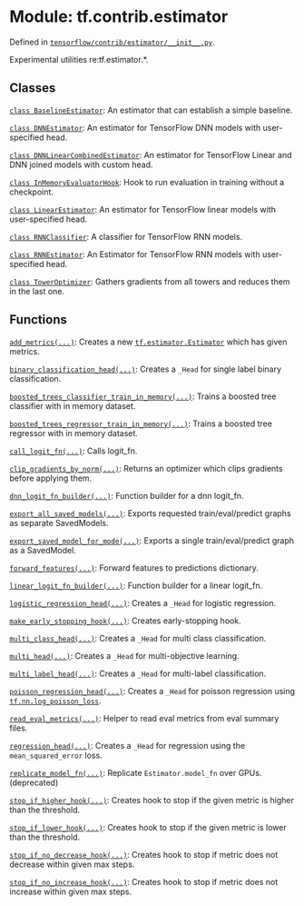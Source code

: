 <div itemscope itemtype="http://developers.google.com/ReferenceObject">
<meta itemprop="name" content="tf.contrib.estimator" />
</div>

# Module: tf.contrib.estimator



Defined in [`tensorflow/contrib/estimator/__init__.py`](https://www.tensorflow.org/code/tensorflow/contrib/estimator/__init__.py).

Experimental utilities re:tf.estimator.*.

## Classes

[`class BaselineEstimator`](../../tf/contrib/estimator/BaselineEstimator.md): An estimator that can establish a simple baseline.

[`class DNNEstimator`](../../tf/contrib/estimator/DNNEstimator.md): An estimator for TensorFlow DNN models with user-specified head.

[`class DNNLinearCombinedEstimator`](../../tf/contrib/estimator/DNNLinearCombinedEstimator.md): An estimator for TensorFlow Linear and DNN joined models with custom head.

[`class InMemoryEvaluatorHook`](../../tf/contrib/estimator/InMemoryEvaluatorHook.md): Hook to run evaluation in training without a checkpoint.

[`class LinearEstimator`](../../tf/contrib/estimator/LinearEstimator.md): An estimator for TensorFlow linear models with user-specified head.

[`class RNNClassifier`](../../tf/contrib/estimator/RNNClassifier.md): A classifier for TensorFlow RNN models.

[`class RNNEstimator`](../../tf/contrib/estimator/RNNEstimator.md): An Estimator for TensorFlow RNN models with user-specified head.

[`class TowerOptimizer`](../../tf/contrib/estimator/TowerOptimizer.md): Gathers gradients from all towers and reduces them in the last one.

## Functions

[`add_metrics(...)`](../../tf/contrib/estimator/add_metrics.md): Creates a new <a href="../../tf/estimator/Estimator.md"><code>tf.estimator.Estimator</code></a> which has given metrics.

[`binary_classification_head(...)`](../../tf/contrib/estimator/binary_classification_head.md): Creates a `_Head` for single label binary classification.

[`boosted_trees_classifier_train_in_memory(...)`](../../tf/contrib/estimator/boosted_trees_classifier_train_in_memory.md): Trains a boosted tree classifier with in memory dataset.

[`boosted_trees_regressor_train_in_memory(...)`](../../tf/contrib/estimator/boosted_trees_regressor_train_in_memory.md): Trains a boosted tree regressor with in memory dataset.

[`call_logit_fn(...)`](../../tf/contrib/estimator/call_logit_fn.md): Calls logit_fn.

[`clip_gradients_by_norm(...)`](../../tf/contrib/estimator/clip_gradients_by_norm.md): Returns an optimizer which clips gradients before applying them.

[`dnn_logit_fn_builder(...)`](../../tf/contrib/estimator/dnn_logit_fn_builder.md): Function builder for a dnn logit_fn.

[`export_all_saved_models(...)`](../../tf/contrib/estimator/export_all_saved_models.md): Exports requested train/eval/predict graphs as separate SavedModels.

[`export_saved_model_for_mode(...)`](../../tf/contrib/estimator/export_saved_model_for_mode.md): Exports a single train/eval/predict graph as a SavedModel.

[`forward_features(...)`](../../tf/contrib/estimator/forward_features.md): Forward features to predictions dictionary.

[`linear_logit_fn_builder(...)`](../../tf/contrib/estimator/linear_logit_fn_builder.md): Function builder for a linear logit_fn.

[`logistic_regression_head(...)`](../../tf/contrib/estimator/logistic_regression_head.md): Creates a `_Head` for logistic regression.

[`make_early_stopping_hook(...)`](../../tf/contrib/estimator/make_early_stopping_hook.md): Creates early-stopping hook.

[`multi_class_head(...)`](../../tf/contrib/estimator/multi_class_head.md): Creates a `_Head` for multi class classification.

[`multi_head(...)`](../../tf/contrib/estimator/multi_head.md): Creates a `_Head` for multi-objective learning.

[`multi_label_head(...)`](../../tf/contrib/estimator/multi_label_head.md): Creates a `_Head` for multi-label classification.

[`poisson_regression_head(...)`](../../tf/contrib/estimator/poisson_regression_head.md): Creates a `_Head` for poisson regression using <a href="../../tf/nn/log_poisson_loss.md"><code>tf.nn.log_poisson_loss</code></a>.

[`read_eval_metrics(...)`](../../tf/contrib/estimator/read_eval_metrics.md): Helper to read eval metrics from eval summary files.

[`regression_head(...)`](../../tf/contrib/estimator/regression_head.md): Creates a `_Head` for regression using the `mean_squared_error` loss.

[`replicate_model_fn(...)`](../../tf/contrib/estimator/replicate_model_fn.md): Replicate `Estimator.model_fn` over GPUs. (deprecated)

[`stop_if_higher_hook(...)`](../../tf/contrib/estimator/stop_if_higher_hook.md): Creates hook to stop if the given metric is higher than the threshold.

[`stop_if_lower_hook(...)`](../../tf/contrib/estimator/stop_if_lower_hook.md): Creates hook to stop if the given metric is lower than the threshold.

[`stop_if_no_decrease_hook(...)`](../../tf/contrib/estimator/stop_if_no_decrease_hook.md): Creates hook to stop if metric does not decrease within given max steps.

[`stop_if_no_increase_hook(...)`](../../tf/contrib/estimator/stop_if_no_increase_hook.md): Creates hook to stop if metric does not increase within given max steps.

